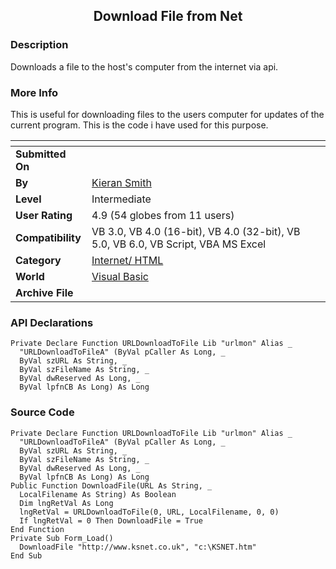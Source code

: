 ﻿<div align="center">

## Download File from Net


</div>

### Description

Downloads a file to the host's computer from the internet via api.
 
### More Info
 
This is useful for downloading files to the users computer for updates of the current program. This is the code i have used for this purpose.


<span>             |<span>
---                |---
**Submitted On**   |
**By**             |[Kieran Smith](https://github.com/Planet-Source-Code/PSCIndex/blob/master/ByAuthor/kieran-smith.md)
**Level**          |Intermediate
**User Rating**    |4.9 (54 globes from 11 users)
**Compatibility**  |VB 3\.0, VB 4\.0 \(16\-bit\), VB 4\.0 \(32\-bit\), VB 5\.0, VB 6\.0, VB Script, VBA MS Excel
**Category**       |[Internet/ HTML](https://github.com/Planet-Source-Code/PSCIndex/blob/master/ByCategory/internet-html__1-34.md)
**World**          |[Visual Basic](https://github.com/Planet-Source-Code/PSCIndex/blob/master/ByWorld/visual-basic.md)
**Archive File**   |[](https://github.com/Planet-Source-Code/kieran-smith-download-file-from-net__1-23271/archive/master.zip)

### API Declarations

```
Private Declare Function URLDownloadToFile Lib "urlmon" Alias _
  "URLDownloadToFileA" (ByVal pCaller As Long, _
  ByVal szURL As String, _
  ByVal szFileName As String, _
  ByVal dwReserved As Long, _
  ByVal lpfnCB As Long) As Long
```


### Source Code

```
Private Declare Function URLDownloadToFile Lib "urlmon" Alias _
  "URLDownloadToFileA" (ByVal pCaller As Long, _
  ByVal szURL As String, _
  ByVal szFileName As String, _
  ByVal dwReserved As Long, _
  ByVal lpfnCB As Long) As Long
Public Function DownloadFile(URL As String, _
  LocalFilename As String) As Boolean
  Dim lngRetVal As Long
  lngRetVal = URLDownloadToFile(0, URL, LocalFilename, 0, 0)
  If lngRetVal = 0 Then DownloadFile = True
End Function
Private Sub Form_Load()
  DownloadFile "http://www.ksnet.co.uk", "c:\KSNET.htm"
End Sub
```

